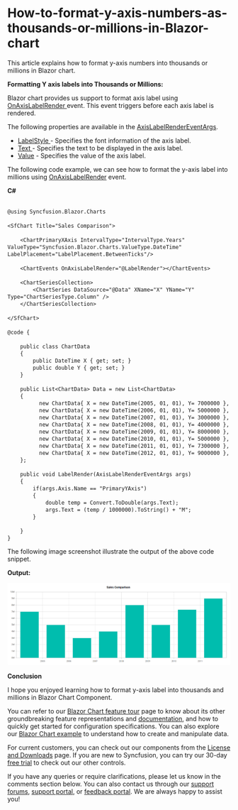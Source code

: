 # How-to-format-y-axis-numbers-as-thousands-or-millions-in-Blazor-chart

This article explains how to format y-axis numbers into thousands or millions in Blazor chart.

**Formatting Y axis labels into Thousands or Millions:**

Blazor chart provides us support to format axis label using [OnAxisLabelRender ](https://help.syncfusion.com/cr/blazor/Syncfusion.Blazor.Charts.ChartEvents.html#Syncfusion_Blazor_Charts_ChartEvents_OnAxisLabelRender)event. This event triggers before each axis label is rendered.

The following properties are available in the [AxisLabelRenderEventArgs](https://help.syncfusion.com/cr/blazor/Syncfusion.Blazor.Charts.AxisLabelRenderEventArgs.html).

- [LabelStyle ](https://help.syncfusion.com/cr/blazor/Syncfusion.Blazor.Charts.AxisLabelRenderEventArgs.html#Syncfusion_Blazor_Charts_AxisLabelRenderEventArgs_LabelStyle)- Specifies the font information of the axis label.
- [Text ](https://help.syncfusion.com/cr/blazor/Syncfusion.Blazor.Charts.AxisLabelRenderEventArgs.html#Syncfusion_Blazor_Charts_AxisLabelRenderEventArgs_Text)- Specifies the text to be displayed in the axis label.
- [Value](https://help.syncfusion.com/cr/blazor/Syncfusion.Blazor.Charts.AxisLabelRenderEventArgs.html#Syncfusion_Blazor_Charts_AxisLabelRenderEventArgs_Value) - Specifies the ﻿﻿value of the axis label.

The following code example, we can see how to format the y-axis label into millions using [OnAxisLabelRender](https://help.syncfusion.com/cr/blazor/Syncfusion.Blazor.Charts.ChartEvents.html#Syncfusion_Blazor_Charts_ChartEvents_OnAxisLabelRender) event.

**C#**

```cshtml

@using Syncfusion.Blazor.Charts

<SfChart Title="Sales Comparison">

    <ChartPrimaryXAxis IntervalType="IntervalType.Years" ValueType="Syncfusion.Blazor.Charts.ValueType.DateTime" LabelPlacement="LabelPlacement.BetweenTicks"/>

    <ChartEvents OnAxisLabelRender="@LabelRender"></ChartEvents>

    <ChartSeriesCollection>
        <ChartSeries DataSource="@Data" XName="X" YName="Y" Type="ChartSeriesType.Column" />
    </ChartSeriesCollection>

</SfChart>

@code {

    public class ChartData
    {
        public DateTime X { get; set; }
        public double Y { get; set; }
    }

    public List<ChartData> Data = new List<ChartData>
    {
          new ChartData{ X = new DateTime(2005, 01, 01), Y= 7000000 },
          new ChartData{ X = new DateTime(2006, 01, 01), Y= 5000000 },
          new ChartData{ X = new DateTime(2007, 01, 01), Y= 3000000 },
          new ChartData{ X = new DateTime(2008, 01, 01), Y= 4000000 },
          new ChartData{ X = new DateTime(2009, 01, 01), Y= 8000000 },
          new ChartData{ X = new DateTime(2010, 01, 01), Y= 5000000 },
          new ChartData{ X = new DateTime(2011, 01, 01), Y= 7300000 },
          new ChartData{ X = new DateTime(2012, 01, 01), Y= 9000000 },           
    };

    public void LabelRender(AxisLabelRenderEventArgs args)
    {
        if(args.Axis.Name == "PrimaryYAxis")
        {
            double temp = Convert.ToDouble(args.Text);
            args.Text = (temp / 1000000).ToString() + "M";
        }

    }
}

```


The following image screenshot illustrate the output of the above code snippet.

**Output:**

![](/Y-axis-format-to-Millions.png)

**Conclusion**

I hope you enjoyed learning how to format y-axis label into thousands and millions in Blazor Chart Component.

You can refer to our [Blazor Chart feature tour](https://www.syncfusion.com/blazor-components/blazor-charts) page to know about its other groundbreaking feature representations and [documentation](https://blazor.syncfusion.com/documentation/chart/getting-started), and how to quickly get started for configuration specifications. You can also explore our [Blazor Chart example](https://blazor.syncfusion.com/demos/chart/line?theme=bootstrap5) to understand how to create and manipulate data.

For current customers, you can check out our components from the [License and Downloads](https://www.syncfusion.com/sales/teamlicense) page. If you are new to Syncfusion, you can try our 30-day [free trial](https://www.syncfusion.com/downloads/blazor) to check out our other controls.

If you have any queries or require clarifications, please let us know in the comments section below. You can also contact us through our [support forums](https://www.syncfusion.com/forums), [support portal](https://support.syncfusion.com/create), or [feedback portal](https://www.syncfusion.com/feedback/blazor-components?control=charts). We are always happy to assist you!
